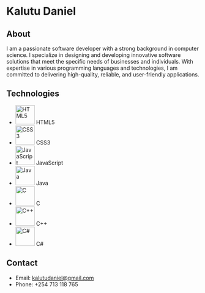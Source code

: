 # Kalutu Daniel

## About
I am a passionate software developer with a strong background in computer science. I specialize in designing and developing innovative software solutions that meet the specific needs of businesses and individuals. With expertise in various programming languages and technologies, I am committed to delivering high-quality, reliable, and user-friendly applications.

## Technologies
- <img src="https://upload.wikimedia.org/wikipedia/commons/3/38/HTML5_Badge.svg" alt="HTML5" width="50px" height="50px" /> HTML5
- <img src="https://upload.wikimedia.org/wikipedia/commons/6/62/CSS3_logo.svg" alt="CSS3" width="50px" height="50px" /> CSS3
- <img src="https://upload.wikimedia.org/wikipedia/commons/9/99/Unofficial_JavaScript_logo_2.svg" alt="JavaScript" width="50px" height="50px" /> JavaScript
- <img src="https://upload.wikimedia.org/wikipedia/en/3/30/Java_programming_language_logo.svg" alt="Java" width="50px" height="50px" /> Java
- <img src="https://upload.wikimedia.org/wikipedia/commons/1/19/C_Logo.png" alt="C" width="50px" height="50px" /> C
- <img src="https://upload.wikimedia.org/wikipedia/commons/1/18/ISO_C%2B%2B_Logo.svg" alt="C++" width="50px" height="50px" /> C++
- <img src="https://upload.wikimedia.org/wikipedia/commons/4/4f/Csharp_Logo.png" alt="C#" width="50px" height="50px" /> C#


## Contact
- Email: kalutudaniel@gmail.com
- Phone: +254 713 118 765

<!---
Kalutu/Kalutu is a ✨ special ✨ repository because its `README.md` (this file) appears on your GitHub profile.
You can click the Preview link to take a look at your changes.
--->
